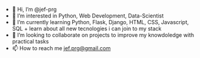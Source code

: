 - 👋 Hi, I’m @jef-prg
- 👀 I’m interested in Python, Web Development, Data-Scientist
- 🌱 I’m currently learning Python, Flask, Django, HTML, CSS, Javascript, SQL + learn about all new tecnologies i can join to my stack
- 💞️ I’m looking to collaborate on projects to improve my knowdoledge with practical tasks
- 📫 How to reach me jef.prg@gmail.com

<!---
jef-prg/jef-prg is a ✨ special ✨ repository because its `README.md` (this file) appears on your GitHub profile.
You can click the Preview link to take a look at your changes.
--->
